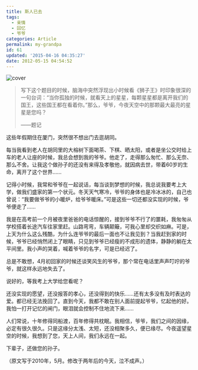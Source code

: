 ```yaml
---
title: 斯人已去
tags:
  - 亲情
  - 回忆
  - 爷爷
categories: Article
permalink: my-grandpa
id: 61
updated: '2015-04-16 04:35:27'
date: 2012-05-15 04:54:52
---
```


![cover](https://cat.yufan.me/cats/20130110174635.jpg)

>写下这个题目的时候，脑海中突然浮现出小时候看《狮子王》时印象很深的一句台词：“当你孤独的时候，就看天上的星星，每颗星星都是离开我们的国王，这些国王都在看着你。”那么，爷爷，今夜天空中的那颗最大最亮的星星是您吗？
>
>——题记

这些年假期住在厦门，突然很不想出门去逛胡同。

每当我看到老人在胡同里的大榕树下面喝茶、下棋、晒太阳，或者是坐公交时给上车的老人让座的时候，我总会想到我的爷爷。他走了，走得那么匆忙、那么无奈、那么不舍。让我这个做孙子的还没有来得及孝敬他，就因病去世，带着60岁的生命，离开了这个世界……<!--more-->

记得小时候，我常和爷爷在一起说话，每当谈到梦想的时候，我总说我要考上大学，做我们盛家的第一个状元。冬天天气寒冷，爷爷的身体也是冷冰冰的，自己也曾说：“我要做爷爷的小暖炉，给爷爷暖床。”可是这些一切还都没实现的时候，爷爷便走了……

我是在高考前一个月被夜里爸爸的电话惊醒的，接到爷爷不行了的噩耗，我匆匆从学校搭着长途汽车往家里赶。山路弯弯，车辆颠簸，可我心里却交织如麻。可是，上天为什么这么残酷，为什么连爷爷的最后一面也不让我见到？当我赶到家的时候，爷爷已经悄然闭上了眼睛，只见到爷爷已经瘦的不成形的遗体，静静的躺在太平间里。我小声的哭着，喊着爷爷的名字，可是已经迟了。

总是不敢想，4月初回家的时候还谈笑风生的爷爷，那个常在电话里声声叮咛的爷爷，就这样永远地失去了。

说好的，等我考上大学给您看呢？

还没实现的愿望，还没报答的孝心，还没得到的快乐……还有太多没有及时表达的爱。都已经无法挽回了。直到今天，我都不敢在别人面前提起爷爷，忆起他的好。我怕一打开记忆的闸门，眼泪就会控制不住地流下来……

人们常说，十年修得同船渡，百年修得共枕眠。我相信，爷爷，我们之间的因缘，必定有很久很久。只是这缘分太浅、太短，还没相聚多久，便已缘尽。今夜遥望星空的时候，我想到了您，天上人间，我们永远在一起。

下辈子，还做您的孙子。

（原文写于2010年，5月。修改于两年后的今天，泣不成声。）
